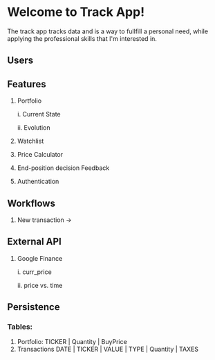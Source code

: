 # Welcome to Track App!

The track app tracks data and is a way to fullfill a personal need, while applying the professional skills that I'm interested in.

## Users




## Features

1. Portfolio

    i. Current State

    ii. Evolution

2. Watchlist

3. Price Calculator

4. End-position decision Feedback

5. Authentication

## Workflows

1. New transaction -> 

## External API

1. Google Finance

    i. curr_price

    ii. price vs. time

## Persistence

### Tables:
1. Portfolio: 
TICKER | Quantity | BuyPrice 
2. Transactions
DATE | TICKER | VALUE | TYPE | Quantity | TAXES 





